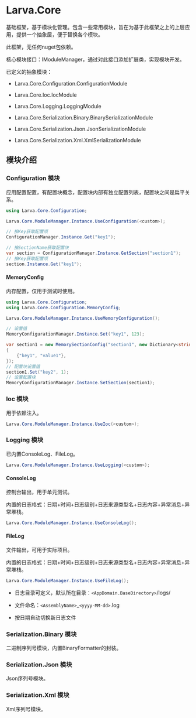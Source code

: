 # Larva.Core

基础框架，基于模块化管理。包含一些常用模块，旨在为基于此框架之上的上层应用，提供一个抽象层，便于替换各个模块。

此框架，无任何nuget包依赖。

核心模块接口：IModuleManager，通过对此接口添加扩展类，实现模块开发。

已定义的抽象模块：

- Larva.Core.Configuration.ConfigurationModule

- Larva.Core.Ioc.IocModule

- Larva.Core.Logging.LoggingModule

- Larva.Core.Serialization.Binary.BinarySerializationModule

- Larva.Core.Serialization.Json.JsonSerializationModule

- Larva.Core.Serialization.Xml.XmlSerializationModule

## 模块介绍

### Configuration 模块

应用配置配置，有配置块概念，配置块内部有独立配置列表，配置块之间是扁平关系。

```csharp
using Larva.Core.Configuration;

Larva.Core.ModuleManager.Instance.UseConfiguration(<custom>);

// 按Key获取配置项
ConfigurationManager.Instance.Get("key1");

// 按SectionName获取配置块
var section = ConfigurationManager.Instance.GetSection("section1");
// 按Key获取配置项
section.Instance.Get("key1");
```

#### MemoryConfig

内存配置，仅用于测试时使用。

```csharp
using Larva.Core.Configuration;
using Larva.Core.Configuration.MemoryConfig;

Larva.Core.ModuleManager.Instance.UseMemoryConfiguration();

// 设置值
MemoryConfigurationManager.Instance.Set("key1", 123);

var section1 = new MemorySectionConfig("section1", new Dictionary<string,object>
{
    {"key1", "value1"},
});
// 配置块设置值
section1.Set("key2", 1);
// 设置配置块
MemoryConfigurationManager.Instance.SetSection(section1);
```

### Ioc 模块

用于依赖注入。

```csharp
Larva.Core.ModuleManager.Instance.UseIoc(<custom>);
```

### Logging 模块

已内置ConsoleLog、FileLog。

```csharp
Larva.Core.ModuleManager.Instance.UseLogging(<custom>);
```

#### ConsoleLog

控制台输出，用于单元测试。

内置的日志格式：日期+时间+日志级别+日志来源类型名+日志内容+异常消息+异常堆栈。

```csharp
Larva.Core.ModuleManager.Instance.UseConsoleLog();
```

#### FileLog

文件输出，可用于实际项目。

内置的日志格式：日期+时间+日志级别+日志来源类型名+日志内容+异常消息+异常堆栈。

```csharp
Larva.Core.ModuleManager.Instance.UseFileLog();
```

- 日志目录可定义，默认所在目录：`<AppDomain.BaseDirectory>`/logs/

- 文件命名：`<AssemblyName>`_`<yyyy-MM-dd>`.log

- 按日期自动切换新日志文件

### Serialization.Binary 模块

二进制序列号模块，内置BinaryFormatter的封装。

### Serialization.Json 模块

Json序列号模块。

### Serialization.Xml 模块

Xml序列号模块。
